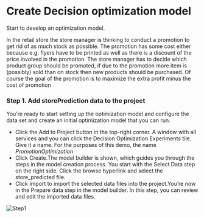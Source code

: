 # Create Decision optimization model

 Start to develop an optimization model.

 In the retail store the store manager is thinking to conduct a promotion to get rid of as much stock as possible. The promotion has some cost either because e.g. flyers have to be printed as well as there is a discount of the price involved in the promotion. The store manager has to decide which product group should be promoted, if due to the promotion more item is (possibly) sold than on stock then new products should be purchased. Of course the goal of the promotion is to maximize the extra profit minus the cost of promotion

### Step 1. Add storePrediction data to the project

You're ready to start setting up the optimization model and configure the data set and create an initial optimization model that you can run.

- Click the Add to Project button in the top-right corner. A window with all services and you can click the Decision Optimization Experiments tile. Give it a name. For the purposes of this demo, the name *PromotionOptimization*
- Click Create.The model builder is shown, which guides you through the steps in the model creation process. You start with the Select Data step on the right side. Click the browse hyperlink and select the store_predicted file.
- Click Import to import the selected data files into the project.You’re now in the Prepare data step in the model builder. In this step, you can review and edit the imported data files.

![Step1](../images/Tutorial2-Step1.gif)
